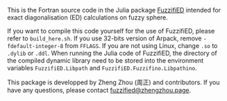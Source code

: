 This is the Fortran source code in the Julia package [FuzzifiED](https://github.com/mankai-chow/FuzzifiED.jl) intended for exact diagonalisation (ED) calculations on fuzzy sphere. 

If you want to compile this code yourself for the use of FuzzifiED, please refer to `build_here.sh`. If you use 32-bits version of Arpack, remove  `-fdefault-integer-8` from `FFLAGS`. If you are not using Linux, change `.so` to `.dylib` or `.ddl`. When running the Julia code of FuzzifiED, the directory of the compiled dynamic library need to be stored into the environment variables `FuzzifiED.Libpath` and `FuzzifiED.Fuzzifino.Libpathino`. 

This package is developped by Zheng Zhou (周正) and contributors. If you have any questions, please contact [fuzzified@zhengzhou.page](mailto:fuzzified@zhengzhou.page).
